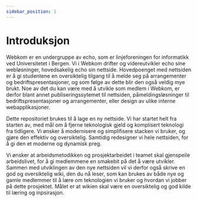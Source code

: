 ```yaml
---
sidebar_position: 1
---
```


# Introduksjon

Webkom er en undergruppe av echo, som er linjeforeningen for informatikk ved Universitetet i Bergen. Vi i Webkom drifter og videreutvikler echo sine webløsninger, hovedsakelig echo sin nettside. Hovedpoenget med nettsiden er å gi studentene en oversiktelig tilgang til å melde seg på arrangementer og bedriftspresentasjoner, og som følge av dette blir den også veldig mye brukt. Noe av det du kan være med å utvikle som medlem i Webkom, er derfor blant annet publiseringssytemet til nettsiden, påmeldingsløsninger til bedriftspresentasjoner og arrangementer, eller design av ulike interne webapplikasjoner.

Dette repositoriet brukes til å lage en ny nettside. Vi har startet helt fra starten av, med mål om å fjerne teknologisk gjeld og komplisert teknologi fra tidligere. Vi ønsker å modernisere og simplifisere stacken vi bruker, og gjøre den effektiv og oversiktelig. Samtidig redesigner vi hele nettsiden, for å gi den et moderne og dynamisk preg.

Vi ønsker at arbeidsmetodikken og prosjektarbeidet i teamet skal gjenspeile arbeidslivet, for å gi medlemmene en smakebit på det å være utvikler. Sammen med utviklingen av den nye nettsiden vil vi derfor også skrive en god og oversiktelig wiki, den du nå leser, som kan brukes av både nye og gamle medlemmer til å lære om teknologien vi bruker og hvordan vi jobber på dette prosjektet. Målet er at wikien skal være en oversiktelig og god kilde til læring og inpsirasjon.
